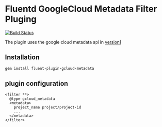 # Fluentd GoogleCloud Metadata Filter Pluging

[![Build Status](https://travis-ci.org/tourstream/fluentd-plugin-gcloud-metadata.svg?branch=master)](https://travis-ci.org/tourstream/fluentd-plugin-gcloud-metadata)


The plugin uses the google cloud metadata api in [version1](https://cloud.google.com/compute/docs/storing-retrieving-metadata)

## Installation
```bash
gem install fluent-plugin-gcloud-metadata
```

## plugin configuration
```
<filter **>
  @type gcloud_metadata
  <metadata>
    project_name project/project-id
    ...
  </metadata>
</filter>
```
